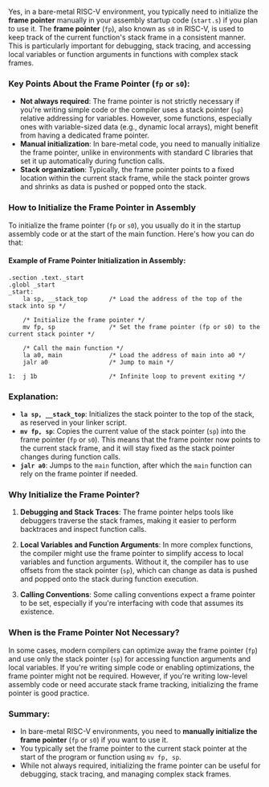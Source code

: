 Yes, in a bare-metal RISC-V environment, you typically need to initialize the **frame pointer** manually in your assembly startup code (`start.s`) if you plan to use it. The **frame pointer** (`fp`), also known as `s0` in RISC-V, is used to keep track of the current function's stack frame in a consistent manner. This is particularly important for debugging, stack tracing, and accessing local variables or function arguments in functions with complex stack frames.

### Key Points About the Frame Pointer (`fp` or `s0`):

- **Not always required**: The frame pointer is not strictly necessary if you're writing simple code or the compiler uses a stack pointer (`sp`) relative addressing for variables. However, some functions, especially ones with variable-sized data (e.g., dynamic local arrays), might benefit from having a dedicated frame pointer.
- **Manual initialization**: In bare-metal code, you need to manually initialize the frame pointer, unlike in environments with standard C libraries that set it up automatically during function calls.
- **Stack organization**: Typically, the frame pointer points to a fixed location within the current stack frame, while the stack pointer grows and shrinks as data is pushed or popped onto the stack.

### How to Initialize the Frame Pointer in Assembly

To initialize the frame pointer (`fp` or `s0`), you usually do it in the startup assembly code or at the start of the main function. Here's how you can do that:

#### Example of Frame Pointer Initialization in Assembly:

```assembly
.section .text._start
.globl _start
_start:
    la sp, __stack_top      /* Load the address of the top of the stack into sp */

    /* Initialize the frame pointer */
    mv fp, sp               /* Set the frame pointer (fp or s0) to the current stack pointer */

    /* Call the main function */
    la a0, main             /* Load the address of main into a0 */
    jalr a0                 /* Jump to main */

1:  j 1b                    /* Infinite loop to prevent exiting */
```

### Explanation:
- **`la sp, __stack_top`**: Initializes the stack pointer to the top of the stack, as reserved in your linker script.
- **`mv fp, sp`**: Copies the current value of the stack pointer (`sp`) into the frame pointer (`fp` or `s0`). This means that the frame pointer now points to the current stack frame, and it will stay fixed as the stack pointer changes during function calls.
- **`jalr a0`**: Jumps to the `main` function, after which the `main` function can rely on the frame pointer if needed.

### Why Initialize the Frame Pointer?

1. **Debugging and Stack Traces**: The frame pointer helps tools like debuggers traverse the stack frames, making it easier to perform backtraces and inspect function calls.

2. **Local Variables and Function Arguments**: In more complex functions, the compiler might use the frame pointer to simplify access to local variables and function arguments. Without it, the compiler has to use offsets from the stack pointer (`sp`), which can change as data is pushed and popped onto the stack during function execution.

3. **Calling Conventions**: Some calling conventions expect a frame pointer to be set, especially if you're interfacing with code that assumes its existence.

### When is the Frame Pointer Not Necessary?
In some cases, modern compilers can optimize away the frame pointer (`fp`) and use only the stack pointer (`sp`) for accessing function arguments and local variables. If you're writing simple code or enabling optimizations, the frame pointer might not be required. However, if you're writing low-level assembly code or need accurate stack frame tracking, initializing the frame pointer is good practice.

### Summary:
- In bare-metal RISC-V environments, you need to **manually initialize the frame pointer** (`fp` or `s0`) if you want to use it.
- You typically set the frame pointer to the current stack pointer at the start of the program or function using `mv fp, sp`.
- While not always required, initializing the frame pointer can be useful for debugging, stack tracing, and managing complex stack frames.
